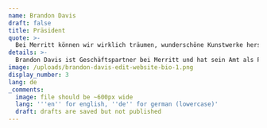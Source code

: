 ```yaml
---
name: Brandon Davis
draft: false
title: Präsident
quote: >-
  Bei Merritt können wir wirklich träumen, wunderschöne Kunstwerke herstellen und in unsere Inneneinrichtungen einbauen. Es ist eine wahre Ehre, Teil der Fortführung und Weiterentwicklung dieses handwerklichen Erbes feiner Handwerkskunst zu sein. Wir haben das Glück, Kunden zu haben, die das zu schätzen wissen, ein Team, das mit Leidenschaft dabei ist, und ich bin stolz, ein Teil davon zu sein.
details: >-
  Brandon Davis ist Geschäftspartner bei Merritt und hat sein Amt als Präsident im Jahr 2023 mit der Einführung eines aktualisierten strategischen Plans offiziell angetreten. Durch strategische und taktische Führung und ein starkes Managementteam stellt er sicher, dass das gesamte Unternehmen seinen strategischen Plan erreicht, effektiv und effizient arbeitet und für seine Kunden, Partner und Teammitglieder liefert. Vor seiner offiziellen Vollzeitstelle bei Merritt hatte Brandon eine 25-jährige Berufslaufbahn im Design-Build/GC-Bereich der Branche hinter sich, darunter leitende Führungspositionen von mittelgroßen Bauunternehmen bis zu einem der größten Unternehmen der Branche. In echter Midwest-Manier wuchs Brandon in einer Familie auf, die aus Eisenbahn-, Fertigungs-, Landwirtschafts- und Bauberufen stammte, und begann bereits in der Highschool, Zeit mit Familienmitgliedern auf großen Baustellen zu verbringen. Später begann er offiziell als Arbeiter zu arbeiten und startete seine berufliche Laufbahn in diesem Bereich als Bauleiter. Er hat in mehreren Rollen gearbeitet, vom Bauleiter über Projektkontrolle, Bauleiter und Projektmanager/Projektleiter, bevor er begann, Führungspositionen zu übernehmen. In seinen Führungspositionen erwarb er sich einen Ruf für wachsende Unternehmen und trieb sie gleichzeitig dazu an, effektiver und effizienter zu arbeiten. Während seiner gesamten Karriere hat er sich der Aufgabe verschrieben, ein „Baumeister“ zu sein – mehr als ein Baumeister der physischen Dinge, sondern ein Baumeister von Menschen, Teams, Unternehmen, Partnerschaften und Gemeinschaften. In seiner Rolle bei Merritt setzt er sein Engagement als „Baumeister“ fort – und ist gleichzeitig Teil der Herstellung/Errichtung einiger der schönsten Inneneinrichtungen der Welt!
image: /uploads/brandon-davis-edit-website-bio-1.png
display_number: 3
lang: de
_comments:
  image: file should be ~600px wide
  lang: '''en'' for english, ''de'' for german (lowercase)'
  draft: drafts are saved but not published
---
```

